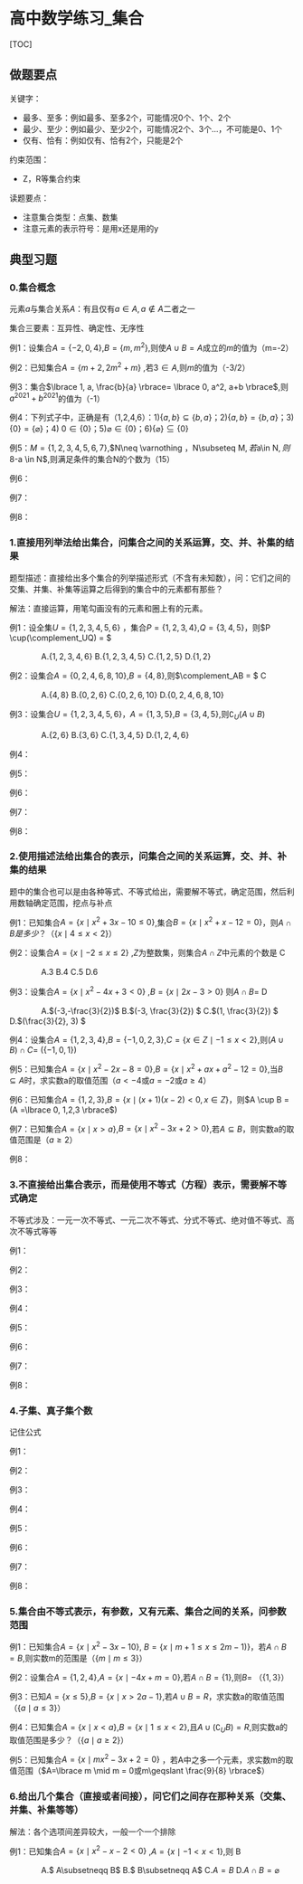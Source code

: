 <script type="text/x-mathjax-config">
    MathJax.Hub.Config({
        tex2jax: {
        skipTags: ['script', 'noscript', 'style', 'textarea', 'pre'],
        inlineMath: [['$','$']]
        }
    });
</script>
<script src="https://cdn.mathjax.org/mathjax/latest/MathJax.js?config=TeX-AMS-MML_HTMLorMML" type="text/javascript"></script>

# 高中数学练习_集合

[TOC]

## 做题要点

关键字：

- 最多、至多：例如最多、至多2个，可能情况0个、1个、2个
- 最少、至少：例如最少、至少2个，可能情况2个、3个...，不可能是0、1个
- 仅有、恰有：例如仅有、恰有2个，只能是2个

约束范围：

- Z，R等集合约束

读题要点：

- 注意集合类型：点集、数集
- 注意元素的表示符号：是用x还是用的y

## 典型习题

### 0.集合概念

元素$a$与集合关系$A$：有且仅有$a \in A,a \notin A$二者之一

集合三要素：互异性、确定性、无序性



例1：设集合$A = \lbrace -2, 0, 4   \rbrace$,$B = \lbrace m, m^2   \rbrace$,则使$A \cup B=A$成立的$m$的值为（m=-2）

例2：已知集合$A=\lbrace m+2, 2m^2+m      \rbrace$ ,若$3 \in A$,则$m$的值为（-3/2）

例3：集合$\lbrace 1, a, \frac{b}{a} \rbrace= \lbrace 0, a^2, a+b  \rbrace$,则$a^{2021}+b^{2021}$的值为（-1）

例4：下列式子中，正确是有（1,2,4,6）：1)$\lbrace  a,b \rbrace\subseteq\lbrace  b,a\rbrace$；2)$\lbrace  a,b \rbrace=\lbrace  b,a \rbrace$；3)$\lbrace 0 \rbrace=\lbrace \varnothing \rbrace$；4) $0 \in\lbrace 0 \rbrace$；5)$\varnothing  \in \lbrace 0 \rbrace$；6)$\lbrace \varnothing \rbrace\subseteq \lbrace 0 \rbrace$

例5：$M=\lbrace 1,2,3,4,5,6,7\rbrace$,$N\neq \varnothing $，$N\subseteq M$,若$a\in N$,则$8-a \in N$,则满足条件的集合N的个数为（15）

例6：

例7：

例8：



### 1.直接用列举法给出集合，问集合之间的关系运算，交、并、补集的结果

题型描述：直接给出多个集合的列举描述形式（不含有未知数），问：它们之间的交集、并集、补集等运算之后得到的集合中的元素都有那些？

解法：直接运算，用笔勾画没有的元素和圈上有的元素。



例1：设全集$U=\lbrace 1,2,3,4,5,6  \rbrace$ ，集合$P = \lbrace 1,2,3,4 \rbrace$,$Q=\lbrace 3,4,5 \rbrace$，则$P \cup(\complement_UQ) = $

　　　　A.$\lbrace 1,2,3,4,6  \rbrace$ B.$\lbrace 1,2,3,4,5  \rbrace$  C.$\lbrace 1,2,5  \rbrace$  D.$\lbrace 1,2 \rbrace$ 

例2：设集合$A = \lbrace 0,2,4,6,8,10  \rbrace$,$B = \lbrace 4,8  \rbrace$,则$\complement_AB = $       C

　　　　A.$\lbrace 4,8  \rbrace$  B.$\lbrace  0,2,6 \rbrace$  C.$\lbrace  0,2,6,10 \rbrace$  D.$\lbrace  0,2,4,6,8,10 \rbrace$

例3：设集合$U= \lbrace 1,2,3,4,5,6  \rbrace$，$A=\lbrace 1,3,5  \rbrace$,$B = \lbrace 3,4,5  \rbrace$,则$\complement_U(A \cup B)$

　　　　A.$\lbrace 2,6  \rbrace$  B.$\lbrace 3,6  \rbrace$  C.$\lbrace 1,3,4,5  \rbrace$  D.$\lbrace 1,2,4,6  \rbrace$

例4：

例5：

例6：

例7：

例8：

### 2.使用描述法给出集合的表示，问集合之间的关系运算，交、并、补集的结果

题中的集合也可以是由各种等式、不等式给出，需要解不等式，确定范围，然后利用数轴确定范围，挖点与补点

例1：已知集合$A=\lbrace x \mid x^2+3x-10 \leqslant0 \rbrace$,集合$B = \lbrace x \mid x^2+x-12 =0 \rbrace$，则$A \cap B是多少？$（$\lbrace x \mid  4\leqslant x < 2  \rbrace$）

例2：设集合$A = \lbrace x \mid -2 \leqslant x \leqslant 2 \rbrace$ ,$Z$为整数集，则集合$A \cap Z$中元素的个数是   C

　　　　A.3  B.4   C.5   D.6

例3：设集合$A = \lbrace x \mid x^2-4x+3 <0  \rbrace$ ,$B = \lbrace x \mid 2x-3>0  \rbrace$ 则$A \cap B=$    D

　　　　A.$(-3,-\frac{3}{2})$    B.$(-3, \frac{3}{2}) $  C.$(1, \frac{3}{2}) $    D.$(\frac{3}{2}, 3) $

例4：设集合$A=\lbrace 1,2,3,4   \rbrace$,$B=\lbrace -1,0,2,3   \rbrace$,$C=\lbrace x \in Z \mid -1 \leqslant x<2  \rbrace$,则$(A \cup B)\cap C=$  ($\lbrace -1, 0, 1  \rbrace$)

例5：已知集合$A=\lbrace x\mid x^2-2x-8 = 0 \rbrace$,$B=\lbrace x\mid x^2+ax+a^2-12=0 \rbrace$,当$B \subseteq A$时，求实数a的取值范围（$a<-4$或$a=-2$或$a\geqslant 4$）

例6：已知集合$A =\lbrace  1,2,3  \rbrace$,$B = \lbrace x \mid (x+1)(x-2)<0, x \in Z   \rbrace$，则$A \cup B = $($A =\lbrace 0, 1,2,3  \rbrace$)

例7：已知集合$A=\lbrace x\mid x>a \rbrace$,$B=\lbrace x\mid x^2-3x+2>0 \rbrace$,若$A\subseteq B$，则实数a的取值范围是（$a \geqslant 2$）

例8：

### 3.不直接给出集合表示，而是使用不等式（方程）表示，需要解不等式确定

不等式涉及：一元一次不等式、一元二次不等式、分式不等式、绝对值不等式、高次不等式等等

例1：

例2：

例3：

例4：

例5：

例6：

例7：

例8：



### 4.子集、真子集个数

记住公式

例1：

例2：

例3：

例4：

例5：

例6：

例7：

例8：



### 5.集合由不等式表示，有参数，又有元素、集合之间的关系，问参数范围

例1：已知集合$A=\lbrace x \mid x^2-3x-10   \rbrace$, $B=\lbrace x \mid  m+1 \leqslant x  \leqslant 2m- 1)  \rbrace$，若$A \cap B=B$,则实数m的范围是（$\lbrace m \mid m \leqslant3  \rbrace$）

例2：设集合$A=\lbrace  1,2,4  \rbrace$,$A=\lbrace x \mid -4x+m = 0  \rbrace$,若$A\cap B = \lbrace  1  \rbrace$,则$B=$   （$\lbrace  1,3  \rbrace$）

例3：已知$A = \lbrace  x\leqslant  5  \rbrace$,$B = \lbrace  x \mid x>2a-1  \rbrace$,若$A \cup B = R$，求实数a的取值范围（$\lbrace a \mid a \leqslant 3 \rbrace$）

例4：已知集合$A = \lbrace x \mid x<a \rbrace$,$B = \lbrace x \mid 1\leqslant x <2 \rbrace$,且$A \cup(\complement_UB) = R$,则实数a的取值范围是多少？（$\lbrace a\mid  a \geqslant 2 \rbrace$）

例5：已知集合$A=\lbrace  x \mid mx^2-3x+2= 0  \rbrace$ ，若A中之多一个元素，求实数m的取值范围（$A=\lbrace m  \mid  m = 0或m\geqslant \frac{9}{8}     \rbrace$）



### 6.给出几个集合（直接或者间接），问它们之间存在那种关系（交集、并集、补集等等）

解法：各个选项间差异较大，一般一个一个排除

例1：已知集合$A = \lbrace x \mid x^2-x-2<0  \rbrace$ ,$A = \lbrace x \mid  -1<x<1  \rbrace$,则 B

　　　　A.$ A\subsetneqq B$      B.$ B\subsetneqq A$      C.$A=B$    D.$A \cap B = \varnothing$

